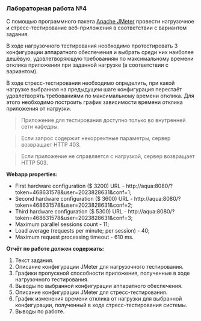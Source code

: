 ### Лабораторная работа №4

С помощью программного пакета [Apache JMeter](http://jmeter.apache.org/) 
провести нагрузочное и стресс-тестирование веб-приложения в соответствии
с вариантом задания.

В ходе нагрузочного тестирования необходимо протестировать 3 конфигурации
аппаратного обеспечения и выбрать среди них наиболее дешёвую, удовлетворяющую
требованиям по максимальному времени отклика приложения при заданной нагрузке
(в соответствии с вариантом).

В ходе стресс-тестирования необходимо определить, при какой нагрузке выбранная
на предыдущем шаге конфигурация перестаёт удовлетворять требованиями по
максимальному времени отклика. Для этого необходимо построить график
зависимости времени отклика приложения от нагрузки.

> Приложение для тестирования доступно только во внутренней сети кафедры.

> Если запрос содержит некорректные параметры, сервер возвращает HTTP 403.

> Если приложение не справляется с нагрузкой, сервер возвращает HTTP 503.

**Webapp properties:**

- First hardware configuration ($ 3200) URL - http://aqua:8080/?token=468631578&user=2023828631&conf=1; 
- Second hardware configuration ($ 3600) URL - http://aqua:8080/?token=468631578&user=2023828631&conf=2; 
- Third hardware configuration ($ 5300) URL - http://aqua:8080/?token=468631578&user=2023828631&conf=3; 
- Maximum parallel sessions count - 11; 
- Load average (requests per minute; per session) - 40; 
- Maximum request processing timeout - 610 ms.

**Отчёт по работе должен содержать:**

1. Текст задания. 
2. Описание конфигурации JMeter для нагрузочного тестирования. 
3. Графики пропускной способности приложения, полученные в ходе нагрузочного
   тестирования. 
4. Выводы по выбранной конфигурации аппаратного обеспечения. 
5. Описание конфигурации JMeter для стресс-тестирования. 
6. График изменения времени отклика от нагрузки для выбранной конфигурации,
   полученный в ходе стресс-тестирования системы.
7. Выводы по работе.
